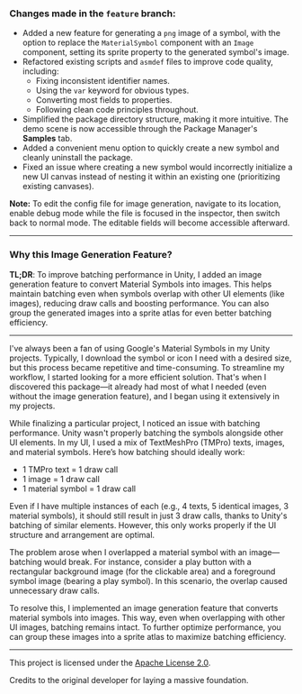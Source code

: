 
### Changes made in the `feature` branch:

- Added a new feature for generating a `png` image of a symbol, with the option to replace the `MaterialSymbol` component with an `Image` component, setting its sprite property to the generated symbol's image.
- Refactored existing scripts and `asmdef` files to improve code quality, including:
    - Fixing inconsistent identifier names.
    - Using the `var` keyword for obvious types.
    - Converting most fields to properties.
    - Following clean code principles throughout.
- Simplified the package directory structure, making it more intuitive. The demo scene is now accessible through the Package Manager's **Samples** tab.
- Added a convenient menu option to quickly create a new symbol and cleanly uninstall the package.
- Fixed an issue where creating a new symbol would incorrectly initialize a new UI canvas instead of nesting it within an existing one (prioritizing existing canvases).

**Note:** To edit the config file for image generation, navigate to its location, enable debug mode while the file is focused in the inspector, then switch back to normal mode. The editable fields will become accessible afterward.

---

### Why this Image Generation Feature?

**TL;DR**:
To improve batching performance in Unity, I added an image generation feature to convert Material Symbols into images. This helps maintain batching even when symbols overlap with other UI elements (like images), reducing draw calls and boosting performance. You can also group the generated images into a sprite atlas for even better batching efficiency.

---

I've always been a fan of using Google's Material Symbols in my Unity projects. Typically, I download the symbol or icon I need with a desired size, but this process became repetitive and time-consuming. To streamline my workflow, I started looking for a more efficient solution. That's when I discovered this package—it already had most of what I needed (even without the image generation feature), and I began using it extensively in my projects.

While finalizing a particular project, I noticed an issue with batching performance. Unity wasn't properly batching the symbols alongside other UI elements. In my UI, I used a mix of TextMeshPro (TMPro) texts, images, and material symbols. Here’s how batching should ideally work:

- 1 TMPro text = 1 draw call
- 1 image = 1 draw call
- 1 material symbol = 1 draw call

Even if I have multiple instances of each (e.g., 4 texts, 5 identical images, 3 material symbols), it should still result in just 3 draw calls, thanks to Unity's batching of similar elements. However, this only works properly if the UI structure and arrangement are optimal.

The problem arose when I overlapped a material symbol with an image—batching would break. For instance, consider a play button with a rectangular background image (for the clickable area) and a foreground symbol image (bearing a play symbol). In this scenario, the overlap caused unnecessary draw calls.

To resolve this, I implemented an image generation feature that converts material symbols into images. This way, even when overlapping with other UI images, batching remains intact. To further optimize performance, you can group these images into a sprite atlas to maximize batching efficiency.

---

This project is licensed under the [Apache License 2.0](https://github.com/ebukaracer/UnityMaterialSymbols?tab=Apache-2.0-1-ov-file).  

Credits to the original developer for laying a massive foundation.